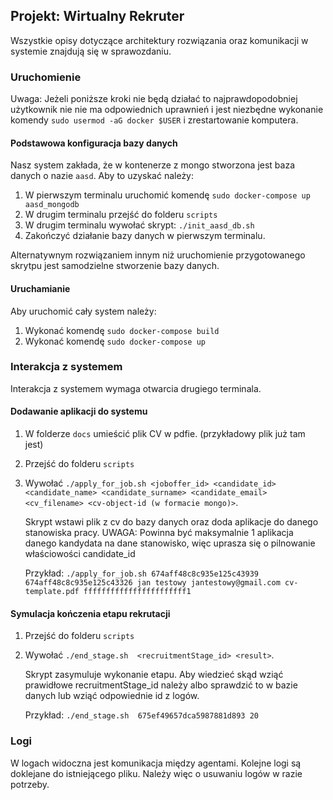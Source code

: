 ## Projekt: Wirtualny Rekruter
Wszystkie opisy dotyczące architektury rozwiązania oraz komunikacji w systemie znajdują się w sprawozdaniu. 

### Uruchomienie
Uwaga: Jeżeli poniższe kroki nie będą działać to najprawdopodobniej użytkownik nie nie ma odpowiednich uprawnień i 
jest niezbędne wykonanie komendy `sudo usermod -aG docker $USER` i zrestartowanie komputera.

#### Podstawowa konfiguracja bazy danych

Nasz system zakłada, że w kontenerze z mongo stworzona jest baza danych o nazie `aasd`. Aby to uzyskać należy:
1. W pierwszym terminalu uruchomić komendę 
   `sudo docker-compose up aasd_mongodb` 
2. W drugim terminalu przejść do folderu `scripts`
3. W drugim terminalu wywołać skrypt: `./init_aasd_db.sh`
4. Zakończyć działanie bazy danych w pierwszym terminalu.

Alternatywnym rozwiązaniem innym niż uruchomienie przygotowanego skrytpu jest samodzielne stworzenie bazy danych. 

#### Uruchamianie 
Aby uruchomić cały system należy:
1. Wykonać komendę `sudo docker-compose build`
2. Wykonać komendę `sudo docker-compose up`


### Interakcja z systemem
Interakcja z systemem wymaga otwarcia drugiego terminala.

#### Dodawanie aplikacji do systemu 

1. W folderze `docs` umieścić plik CV w pdfie. (przykładowy plik już tam jest)
2. Przejść do folderu `scripts`
3. Wywołać `./apply_for_job.sh <joboffer_id> <candidate_id> <candidate_name> <candidate_surname> <candidate_email> <cv_filename> <cv-object-id (w formacie mongo)>`.

   Skrypt wstawi plik z cv do bazy danych oraz doda aplikacje do danego stanowiska pracy. UWAGA: Powinna być maksymalnie 1 aplikacja danego kandydata na dane stanowisko, więc uprasza się o pilnowanie właściowości candidate_id

   Przykład: `./apply_for_job.sh 674aff48c8c935e125c43939 674aff48c8c935e125c43326 jan testowy jantestowy@gmail.com cv-template.pdf fffffffffffffffffffffff1`


#### Symulacja kończenia etapu rekrutacji 

1. Przejść do folderu `scripts`
2. Wywołać `./end_stage.sh  <recruitmentStage_id> <result>`.

   Skrypt zasymuluje wykonanie etapu. Aby wiedzieć skąd wziąć prawidłowe recruitmentStage_id należy albo sprawdzić to w bazie danych lub wziąć odpowiednie id z logów. 

   Przykład: `./end_stage.sh  675ef49657dca5987881d893 20`


### Logi 
W logach widoczna jest komunikacja między agentami. Kolejne logi są doklejane do istniejącego pliku. Należy więc o usuwaniu logów w razie potrzeby. 

